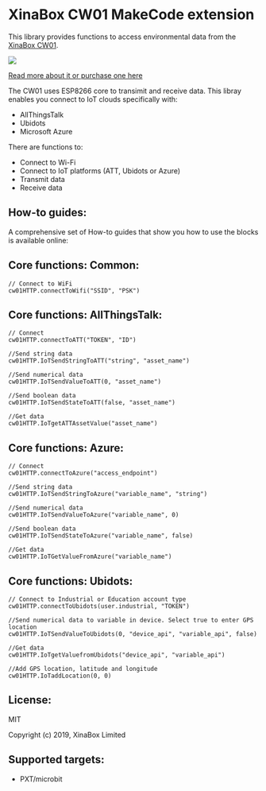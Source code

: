 # XinaBox CW01 MakeCode extension

This library provides functions to access environmental data from the [XinaBox CW01](https://xinabox.cc/products/cw01?_pos=1&_sid=130924612&_ss=r).

![](sw01.jpg)

[Read more about it or purchase one here](https://xinabox.cc/products/cw01?_pos=1&_sid=130924612&_ss=r)

The CW01 uses ESP8266 core to transimit and receive data.
This libray enables you connect to IoT clouds specifically with:
* AllThingsTalk
* Ubidots
* Microsoft Azure

There are functions to:
* Connect to Wi-Fi
* Connect to IoT platforms (ATT, Ubidots or Azure)
* Transmit data
* Receive data

## How-to guides:

A comprehensive set of How-to guides that show you how to use the blocks is available online:


## Core functions: Common:

```blocks
// Connect to WiFi
cw01HTTP.connectToWifi("SSID", "PSK")

```


## Core functions: AllThingsTalk:

```blocks
// Connect
cw01HTTP.connectToATT("TOKEN", "ID")

//Send string data
cw01HTTP.IoTSendStringToATT("string", "asset_name")

//Send numerical data
cw01HTTP.IoTSendValueToATT(0, "asset_name")

//Send boolean data
cw01HTTP.IoTSendStateToATT(false, "asset_name")

//Get data
cw01HTTP.IoTgetATTAssetValue("asset_name")

```

## Core functions: Azure:

```blocks
// Connect
cw01HTTP.connectToAzure("access_endpoint")

//Send string data
cw01HTTP.IoTSendStringToAzure("variable_name", "string")

//Send numerical data
cw01HTTP.IoTSendValueToAzure("variable_name", 0)

//Send boolean data
cw01HTTP.IoTSendStateToAzure("variable_name", false)

//Get data
cw01HTTP.IoTGetValueFromAzure("variable_name")

```

## Core functions: Ubidots:

```blocks
// Connect to Industrial or Education account type
cw01HTTP.connectToUbidots(user.industrial, "TOKEN")

//Send numerical data to variable in device. Select true to enter GPS location
cw01HTTP.IoTSendValueToUbidots(0, "device_api", "variable_api", false)

//Get data
cw01HTTP.IoTgetValuefromUbidots("device_api", "variable_api")

//Add GPS location, latitude and longitude
cw01HTTP.IoTaddLocation(0, 0)

```
  


## License:

MIT

Copyright (c) 2019, XinaBox Limited

## Supported targets:

* PXT/microbit


